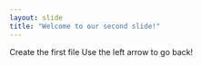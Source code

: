 ```yaml
---
layout: slide
title: "Welcome to our second slide!"
---
```

Create the first file
Use the left arrow to go back!
